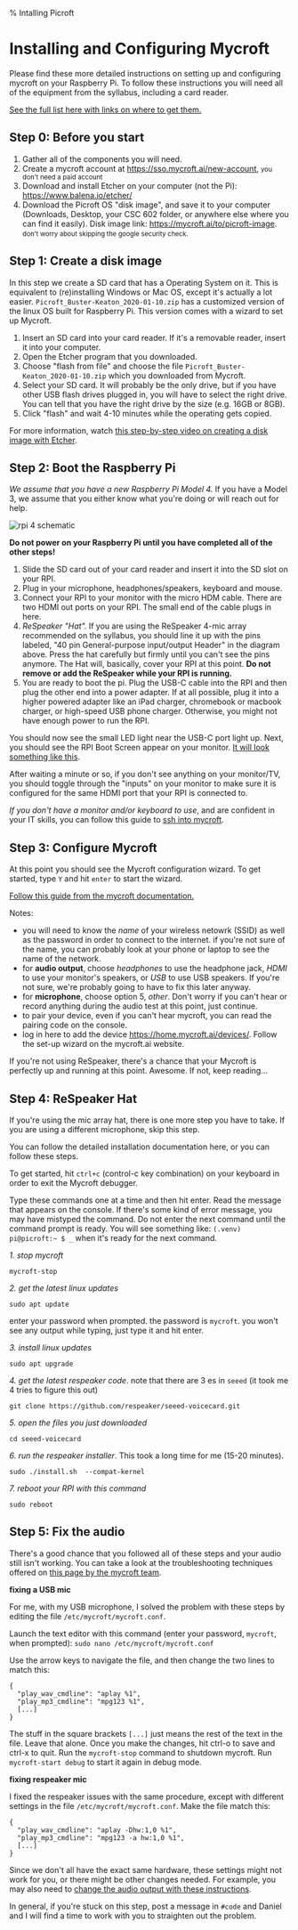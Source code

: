 % Intalling Picroft

<style>
.sourceCode { padding-top: 1em;padding-bottom: 1em;}
</style>

Installing and Configuring Mycroft
===================================


Please find these more detailed instructions on setting up and configuring
mycroft on your Raspberry Pi. To follow these instructions you will need
all of the equipment from the syllabus, including a card reader.

[See the full list here with links on where to get them.](https://mcuringa.github.io/adelphi-ed-tech-courses/intro-to-programming_python.html#required-hardware)

Step 0: Before you start
-------------------------

1. Gather all of the components you will need.
2. Create a mycroft account at <https://sso.mycroft.ai/new-account>, <small>you don't need a paid account</small>
3. Download and install Etcher on your computer (not the Pi): <https://www.balena.io/etcher/>
4. Download the Picroft OS "disk image", and save it to your computer (Downloads,
   Desktop, your CSC 602 folder, or anywhere else where you can find it easily).
   Disk image link: <https://mycroft.ai/to/picroft-image>. <small>don't worry about skipping the google security check.</small>

Step 1: Create a disk image
----------------------------
In this step we create a SD card that has a Operating System on it. This is
equivalent to (re)installing Windows or Mac OS, except it's actually a lot easier.
``Picroft_Buster-Keaton_2020-01-10.zip`` has a customized version of the linux
OS built for Raspberry Pi. This version comes with a wizard to set up Mycroft.

1. Insert an SD card into your card reader. If it's a removable reader,
   insert it into your computer.
2. Open the Etcher program that you downloaded.
3. Choose "flash from file" and choose the file ``Picroft_Buster-Keaton_2020-01-10.zip`` which you downloaded from Mycroft.
4. Select your SD card. It will probably be the only drive, but if you have
   other USB flash drives plugged in, you will have to select the right drive.
   You can tell that you have the right drive by the size (e.g. 16GB or 8GB).
5. Click "flash" and wait 4-10 minutes while the operating gets copied.

For more information, watch [this step-by-step video on creating a disk image with Etcher](https://www.youtube.com/watch?v=PijX8GDco-g).

Step 2: Boot the Raspberry Pi
-----------------------------
_We assume that you have a new Raspberry Pi Model 4._ If you have a Model 3,
we assume that you either know what you're doing or will reach out for help.

<img src="https://keytosmart.com/wp-content/uploads/2019/10/rpi-4-hardware-overview-1024x599.jpg" alt="rpi 4 schematic">

**Do not power on your Raspberry Pi until you have completed all of the other steps!**

1. Slide the SD card out of your card reader and insert it into the SD slot on your RPI.
2. Plug in your microphone, headphones/speakers, keyboard and mouse.
3. Connect your RPI to your monitor with the micro HDM cable. There are two
   HDMI out ports on your RPI. The small end of the cable plugs in here.
4. _ReSpeaker "Hat"._ If you are using the ReSpeaker 4-mic array recommended on
   the syllabus, you should line it up with the pins labeled,
   "40 pin General-purpose input/output Header" in the diagram above. Press the
   hat carefully but firmly until you can't see the pins anymore. The Hat will,
   basically, cover your RPI at this point. **Do not remove or add the ReSpeaker
   while your RPI is running.**
5. You are ready to boot the pi. Plug the USB-C cable into the RPI and then
   plug the other end into a power adapter. If at all possible, plug it into
   a higher powered adapter like an iPad charger, chromebook or macbook charger,
   or high-speed USB phone charger. Otherwise, you might not have enough power
   to run the RPI.

You should now see the small LED light near the USB-C port light up. Next,
you should see the RPI Boot Screen appear on your monitor.
[It will look something like this](https://raspberrycoulis.files.wordpress.com/2015/10/raspi2boot.jpg?w=1400).

After waiting a minute or so, if you don't see anything on your monitor/TV, you
should toggle through the "inputs" on your monitor to make sure it is configured
for the same HDMI port that your RPI is connected to.

_If you don't have a monitor and/or keyboard to use_, and are confident in your IT
skills, you can follow this guide to [ssh into mycroft](https://mycroft-ai.gitbook.io/docs/using-mycroft-ai/get-mycroft/picroft#ssh-into-picroft).

Step 3: Configure Mycroft
-------------------------

At this point you should see the Mycroft configuration wizard. To get started,
type `Y` and hit `enter` to start the wizard.

[Follow this guide from the mycroft documentation.](https://mycroft-ai.gitbook.io/docs/using-mycroft-ai/get-mycroft/picroft#setting-up-picroft)

Notes:

- you will need to know the _name_ of your wireless netowrk (SSID) as well as the password in order to connect to the internet. if you're not sure of the name, you can probably look at your phone or laptop to see the name of the network.
- for **audio output**, choose _headphones_ to use the headphone jack, _HDMI_ to use your monitor's speakers, or _USB_ to use USB speakers. If you're not sure, we're probably going to have to fix this later anyway.
- for **microphone**, choose option 5, _other_. Don't worry if you can't hear or record anything during the audio test at this point, just continue.
- to pair your device, even if you can't hear mycroft, you can read the pairing code on the console.
- log in here to add the device <https://home.mycroft.ai/devices/>. Follow the set-up wizard on the mycroft.ai website.

If you're not using ReSpeaker, there's a chance that your Mycroft is perfectly up and running at this point. Awesome. If not, keep reading...


Step 4: ReSpeaker Hat
---------------------
If you're using the mic array hat, there is one more step you have to take. If
you are using a different microphone, skip this step.

You can follow the detailed installation documentation here, or you can
follow these steps.

To get started, hit ``ctrl+c`` (control-c key combination) on your keyboard
in order to exit the Mycroft debugger.

Type these commands one at a time and then hit enter. Read the message that
appears on the console. If there's some kind of error message, you may
have mistyped the command. Do not enter the next command until the command
prompt is ready. You will see something like: ``(.venv) pi@picroft:~ $ _``
when it's ready for the next command.

_1. stop mycroft_

~~~~~~~~~~~~~~~~~~~{.bash}
mycroft-stop
~~~~~~~~~~~~~~~~~~~

_2. get the latest linux updates_

~~~~~~~~~~~~~~~~~~~{.bash}
sudo apt update
~~~~~~~~~~~~~~~~~~~

enter your password when prompted. the password is `mycroft`. you won't see any output while typing, just type it and hit enter.

_3. install linux updates_

~~~~~~~~~~~~~~~~~~~{.bash}
sudo apt upgrade
~~~~~~~~~~~~~~~~~~~

_4. get the latest respeaker code_. note that there are 3 es in `seeed` (it took me 4 tries to figure this out)

~~~~~~~~~~~~~~~~~~~{.bash}
git clone https://github.com/respeaker/seeed-voicecard.git
~~~~~~~~~~~~~~~~~~~

_5. open the files you just downloaded_

~~~~~~~~~~~~~~~~~~~{.bash}
cd seeed-voicecard
~~~~~~~~~~~~~~~~~~~

_6. run the respeaker installer_. This took a long time for me (15-20 minutes).

~~~~~~~~~~~~~~~~~~~{.bash}
sudo ./install.sh  --compat-kernel
~~~~~~~~~~~~~~~~~~~

_7. reboot your RPI with this command_

~~~~~~~~~~~~~~~~~~~{.bash}
sudo reboot
~~~~~~~~~~~~~~~~~~~


Step 5: Fix the audio
---------------------
There's a good chance that you followed all of these steps and your audio
still isn't working. You can take a look at the troubleshooting techniques
offered on [this page by the mycroft team](https://mycroft-ai.gitbook.io/docs/using-mycroft-ai/troubleshooting/audio-troubleshooting).


**fixing a USB mic**

For me, with my USB microphone, I solved the problem with these steps by editing
the file `/etc/mycroft/mycroft.conf`.

Launch the text editor with this command (enter your password, `mycroft`, when prompted):
`sudo nano /etc/mycroft/mycroft.conf`

Use the arrow keys to navigate the file, and then change the two lines to match this:

~~~~~~~~~~~~~~~~~~~{.json}
{
  "play_wav_cmdline": "aplay %1",
  "play_mp3_cmdline": "mpg123 %1",
  [...]
}
~~~~~~~~~~~~~~~~~~~

The stuff in the square brackets `[...]` just means the rest of the text in the file.
Leave that alone. Once you make the changes, hit ctrl-o to save and ctrl-x to quit.
Run the `mycroft-stop` command to shutdown mycroft. Run `mycroft-start debug`
to start it again in debug mode.


**fixing respeaker mic**

I fixed the respeaker issues with the same procedure, except with different
settings in the file `/etc/mycroft/mycroft.conf`. Make the file match this:

~~~~~~~~~~~~~~~~~~~{.json}
{
  "play_wav_cmdline": "aplay -Dhw:1,0 %1",
  "play_mp3_cmdline": "mpg123 -a hw:1,0 %1",
  [...]
}
~~~~~~~~~~~~~~~~~~~

Since we don't all have the exact same hardware, these settings might not
work for you, or there might be other changes needed. For example, you may
also need to [change the audio output with these instructions](https://www.raspberrypi.org/documentation/configuration/audio-config.md).

In general, if you're stuck on this step, post a message in `#code` and Daniel and I will find a time to work with you to straighten out the problem.
